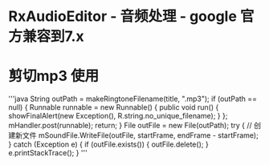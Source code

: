 # RxAudioEditor - 音频处理 - google 官方兼容到7.x

# 剪切mp3 使用

'''java
    String outPath = makeRingtoneFilename(title, ".mp3");
    if (outPath == null) {
        Runnable runnable = new Runnable() {
            public void run() {
                showFinalAlert(new Exception(), R.string.no_unique_filename);
            }
        };
        mHandler.post(runnable);
        return;
    }
    File outFile = new File(outPath);
    try {
        // 创建新文件
        mSoundFile.WriteFile(outFile,  startFrame, endFrame - startFrame);
    } catch (Exception e) {
        if (outFile.exists()) {
            outFile.delete();
        }
        e.printStackTrace();
    }
'''